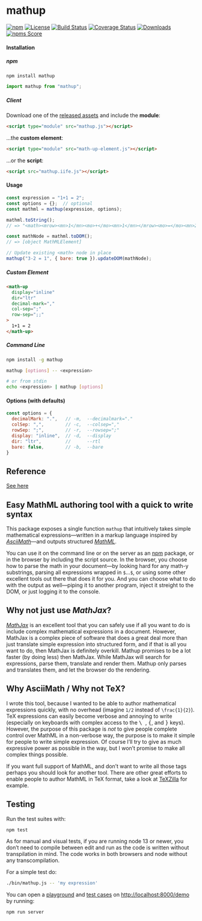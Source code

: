 mathup
======

[![npm](https://img.shields.io/npm/v/mathup.svg)](https://www.npmjs.com/package/mathup)
[![License](https://img.shields.io/npm/l/mathup)](LICENSE)
[![Build Status](https://github.com/runarberg/mathup/actions/workflows/ci.yml/badge.svg?branch=main)](https://github.com/runarberg/mathup/actions/workflows/ci.yml?query=branch%3Amain)
[![Coverage Status](https://coveralls.io/repos/github/runarberg/mathup/badge.svg)](https://coveralls.io/github/runarberg/mathup)
[![Downloads](https://img.shields.io/npm/dm/mathup)](https://npm-stat.com/charts.html?package=mathup)  
[![npms Score](https://badges.npms.io/mathup.svg)](https://api.npms.io/v2/package/mathup)

#### Installation ####

##### npm #####

```bash
npm install mathup
```

```js
import mathup from "mathup";
```

##### Client #####

Download one of the [released assets](https://github.com/runarberg/mathup/releases)
and include the **module**:

```html
<script type="module" src="mathup.js"></script>
```

…the **custom element**:

```html
<script type="module" src="math-up-element.js"></script>
```

…or the **script**:

```html
<script src="mathup.iife.js"></script>
```

#### Usage ####

```js
const expression = "1+1 = 2";
const options = {};  // optional
const mathml = mathup(expression, options);

mathml.toString();
// => "<math><mrow><mn>1</mn><mo>+</mo><mn>1</mn></mrow><mo>=</mo><mn>2</mn></math>"

const mathNode = mathml.toDOM();
// => [object MathMLElement]

// Update existing <math> node in place
mathup("3-2 = 1", { bare: true }).updateDOM(mathNode);
```


##### Custom Element #####

```html
<math-up
  display="inline"
  dir="ltr"
  decimal-mark=","
  col-sep=";"
  row-sep=";;"
>
  1+1 = 2
</math-up>
```

##### Command Line #####

```bash
npm install -g mathup

mathup [options] -- <expression>

# or from stdin
echo <expression> | mathup [options]
```

#### Options (with defaults) ####

```js
const options = {
  decimalMark: ".",   // -m,  --decimalmark="."
  colSep: ",",        // -c,  --colsep=","
  rowSep: ";",        // -r,  --rowsep=";"
  display: "inline",  // -d,  --display
  dir: "ltr",         //      --rtl
  bare: false,        // -b,  --bare
}
```

Reference
---------

[See here](http://runarberg.github.io/mathup/#reference)


Easy MathML authoring tool with a quick to write syntax
-------------------------------------------------------

This package exposes a single function `mathup` that intuitively takes
simple mathematical expressions—written in a markup language inspired
by [*AsciiMath*](http://asciimath.org/)—and outputs structured
[*MathML*](http://www.w3.org/Math/).

You can use it on the command line or on the server as an
[npm](https://npmjs.com) package, or in the browser by including the
script source. In the browser, you choose how to parse the math in
your document—by looking hard for any math-y substrings, parsing all
expressions wrapped in `$`…`$`, or using some other excellent tools out
there that does it for you. And you can choose what to do with the
output as well—piping it to another program, inject it streight to the
DOM, or just logging it to the console.


Why not just use *MathJax*?
---------------------------

[*MathJax*](http://www.mathjax.org/) is an excellent tool that you can
safely use if all you want to do is include complex mathematical
expressions in a document. However, MathJax is a complex piece of
software that does a great deal more than just translate simple
expression into structured form, and if that is all you want to do,
then MathJax is definitely overkill. Mathup promises to be a lot
faster (by doing less) then MathJax. While MathJax will search for
expressions, parse them, translate and render them. Mathup only parses
and translates them, and let the browser do the rendering.


Why AsciiMath / Why not TeΧ?
----------------------------

I wrote this tool, because I wanted to be able to author mathematical
expressions quickly, with no overhead (imagine `1/2` instead of
`\frac{1}{2}`). TeΧ expressions can easily become verbose and annoying
to write (especially on keyboards with complex access to the
<kbd> \ </kbd>, <kbd>{</kbd>, and <kbd>}</kbd> keys). However, the
purpose of this package is *not* to give people complete control over
MathML in a non-verbose way, the purpose is to make it simple for
people to write simple expression. Of course I’ll try to give as much
expressive power as possible in the way, but I won’t promise to make
all complex things possible.

If you want full support of MathML, and don’t want to write all those
tags perhaps you should look for another tool. There are other great
efforts to enable people to author MathML in TeX format, take a look
at [TeXZilla](https://github.com/fred-wang/TeXZilla) for example.


Testing
-------

Run the test suites with:

```bash
npm test
```

As for manual and visual tests, if you are running node 13 or newer,
you don’t need to compile between edit and run as the code is written
without transpilation in mind. The code works in both browsers and
node without any transcompilation.

For a simple test do:

```bash
./bin/mathup.js -- 'my expression'
```

You can open a
[playground](http://localhost:8000/demo/playground.html) and [test
cases](http://localhost:8000/demo/test-cases.html) on
<http://localhost:8000/demo> by running:

```bash
npm run server
```

